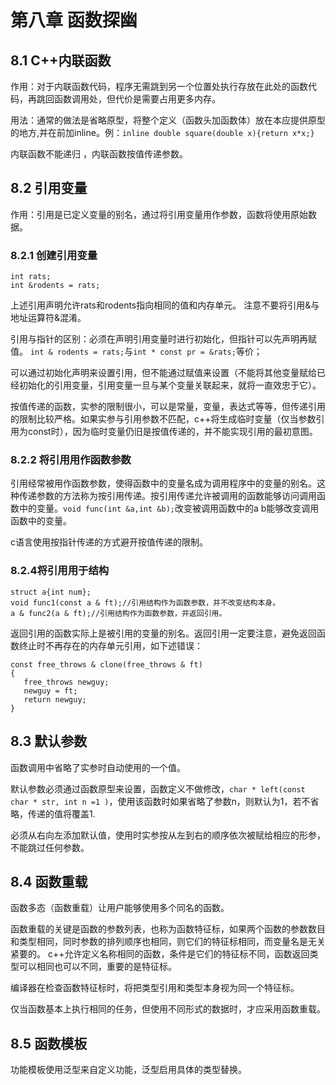 # 第八章 函数探幽
## 8.1 C++内联函数
作用：对于内联函数代码，程序无需跳到另一个位置处执行存放在此处的函数代码，再跳回函数调用处，但代价是需要占用更多内存。

用法：通常的做法是省略原型，将整个定义（函数头加函数体）放在本应提供原型的地方,并在前加inline。例：`inline double square(double x){return x*x;}`

内联函数不能递归 ，内联函数按值传递参数。

## 8.2 引用变量
作用：引用是已定义变量的别名，通过将引用变量用作参数，函数将使用原始数据。
### 8.2.1 创建引用变量
```
int rats;
int &rodents = rats;
```
上述引用声明允许rats和rodents指向相同的值和内存单元。
注意不要将引用&与地址运算符&混淆。

引用与指针的区别：必须在声明引用变量时进行初始化，但指针可以先声明再赋值。
`int & rodents = rats;`与`int * const pr = &rats;`等价；

可以通过初始化声明来设置引用，但不能通过赋值来设置（不能将其他变量赋给已经初始化的引用变量，引用变量一旦与某个变量关联起来，就将一直效忠于它）。

按值传递的函数，实参的限制很小，可以是常量，变量，表达式等等，但传递引用的限制比较严格。如果实参与引用参数不匹配，c++将生成临时变量（仅当参数引用为const时），因为临时变量仍旧是按值传递的，并不能实现引用的最初意图。
### 8.2.2 将引用用作函数参数
引用经常被用作函数参数，使得函数中的变量名成为调用程序中的变量的别名。这种传递参数的方法称为按引用传递。按引用传递允许被调用的函数能够访问调用函数中的变量。`void func(int &a,int &b);`改变被调用函数中的a b能够改变调用函数中的变量。

c语言使用按指针传递的方式避开按值传递的限制。
### 8.2.4将引用用于结构
```
struct a{int num};
void func1(const a & ft);//引用结构作为函数参数，并不改变结构本身。
a & func2(a & ft);//引用结构作为函数参数，并返回引用。
```
返回引用的函数实际上是被引用的变量的别名。返回引用一定要注意，避免返回函数终止时不再存在的内存单元引用，如下述错误：
```
const free_throws & clone(free_throws & ft)
{
   free_throws newguy;
   newguy = ft;
   return newguy;
}
```
## 8.3 默认参数
函数调用中省略了实参时自动使用的一个值。

默认参数必须通过函数原型来设置，函数定义不做修改，`char * left(const char * str, int n =1 )`，使用该函数时如果省略了参数n，则默认为1，若不省略，传递的值将覆盖1.

必须从右向左添加默认值，使用时实参按从左到右的顺序依次被赋给相应的形参，不能跳过任何参数。
## 8.4 函数重载
函数多态（函数重载）让用户能够使用多个同名的函数。

函数重载的关键是函数的参数列表，也称为函数特征标，如果两个函数的参数数目和类型相同，同时参数的排列顺序也相同，则它们的特征标相同，而变量名是无关紧要的。
c++允许定义名称相同的函数，条件是它们的特征标不同，函数返回类型可以相同也可以不同，重要的是特征标。

编译器在检查函数特征标时，将把类型引用和类型本身视为同一个特征标。

仅当函数基本上执行相同的任务，但使用不同形式的数据时，才应采用函数重载。
## 8.5 函数模板
功能模板使用泛型来自定义功能，泛型启用具体的类型替换。
